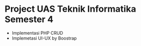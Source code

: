 # Project UAS Teknik Informatika Semester 4

- Implementasi PHP CRUD 
- Implemetasi UI-UX by Boostrap
